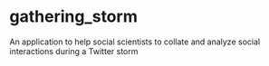 # gathering_storm
An application to help social scientists to collate and analyze social interactions during a Twitter storm
